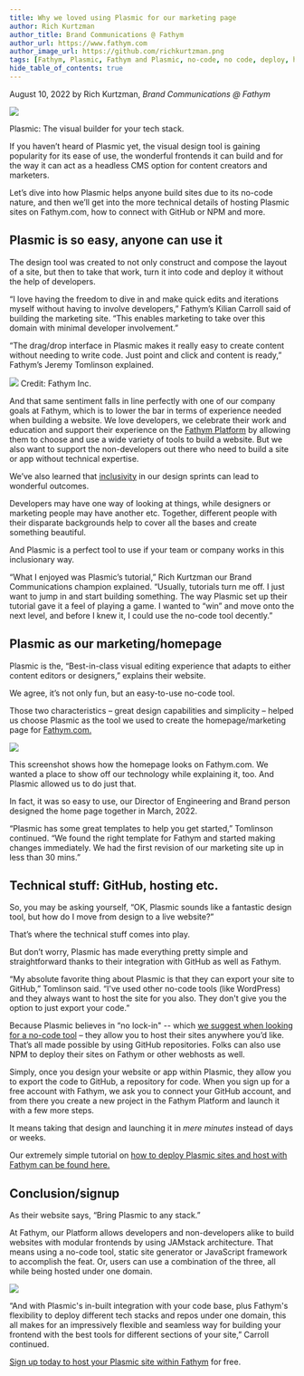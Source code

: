 ```yaml
---
title: Why we loved using Plasmic for our marketing page
author: Rich Kurtzman
author_title: Brand Communications @ Fathym
author_url: https://www.fathym.com
author_image_url: https://github.com/richkurtzman.png
tags: [Fathym, Plasmic, Fathym and Plasmic, no-code, no code, deploy, host]
hide_table_of_contents: true
---
```


August 10, 2022 by Rich Kurtzman, _Brand Communications @ Fathym_

![](https://www.fathym.com/img/plasmiclogo2.png)

Plasmic: The visual builder for your tech stack. 

If you haven’t heard of Plasmic yet, the visual design tool is gaining popularity for its ease of use, the wonderful frontends it can build and for the way it can act as a headless CMS option for content creators and marketers. 

Let’s dive into how Plasmic helps anyone build sites due to its no-code nature, and then we’ll get into the more technical details of hosting Plasmic sites on Fathym.com, how to connect with GitHub or NPM and more.  

## Plasmic is so easy, anyone can use it 

The design tool was created to not only construct and compose the layout of a site, but then to take that work, turn it into code and deploy it without the help of developers.  

“I love having the freedom to dive in and make quick edits and iterations myself without having to involve developers,” Fathym’s Kilian Carroll said of building the marketing site. “This enables marketing to take over this domain with minimal developer involvement.” 

“The drag/drop interface in Plasmic makes it really easy to create content without needing to write code. Just point and click and content is ready,” Fathym’s Jeremy Tomlinson explained. 

![](https://www.fathym.com/img/plamictofathym.png)
Credit: Fathym Inc. 

And that same sentiment falls in line perfectly with one of our company goals at Fathym, which is to lower the bar in terms of experience needed when building a website. We love developers, we celebrate their work and education and support their experience on the [Fathym Platform](https://www.fathym.com/dashboard) by allowing them to choose and use a wide variety of tools to build a website. But we also want to support the non-developers out there who need to build a site or app without technical expertise.  

We’ve also learned that [inclusivity](https://www.fathym.com/blog/articles/2022/may/2022-05-02-core-values-inclusivity-introduction) in our design sprints can lead to wonderful outcomes. 

Developers may have one way of looking at things, while designers or marketing people may have another etc. Together, different people with their disparate backgrounds help to cover all the bases and create something beautiful.  

And Plasmic is a perfect tool to use if your team or company works in this inclusionary way.  

“What I enjoyed was Plasmic’s tutorial,” Rich Kurtzman our Brand Communications champion explained. “Usually, tutorials turn me off. I just want to jump in and start building something. The way Plasmic set up their tutorial gave it a feel of playing a game. I wanted to “win” and move onto the next level, and before I knew it, I could use the no-code tool decently.” 

## Plasmic as our marketing/homepage  

Plasmic is the, “Best-in-class visual editing experience that adapts to either content editors or designers,” explains their website. 

We agree, it’s not only fun, but an easy-to-use no-code tool.  

Those two characteristics – great design capabilities and simplicity – helped us choose Plasmic as the tool we used to create the homepage/marketing page for [Fathym.com.](https://www.fathym.com/) 

![](https://www.fathym.com/img/fathymhome2.png)

This screenshot shows how the homepage looks on Fathym.com. We wanted a place to show off our technology while explaining it, too. And Plasmic allowed us to do just that. 

In fact, it was so easy to use, our Director of Engineering and Brand person designed the home page together in March, 2022.  

“Plasmic has some great templates to help you get started,” Tomlinson continued. “We found the right template for Fathym and started making changes immediately. We had the first revision of our marketing site up in less than 30 mins.” 
## Technical stuff: GitHub, hosting etc. 

So, you may be asking yourself, “OK, Plasmic sounds like a fantastic design tool, but how do I move from design to a live website?” 

That’s where the technical stuff comes into play.  

But don’t worry, Plasmic has made everything pretty simple and straightforward thanks to their integration with GitHub as well as Fathym.  

“My absolute favorite thing about Plasmic is that they can export your site to GitHub,” Tomlinson said. “I've used other no-code tools (like WordPress) and they always want to host the site for you also. They don't give you the option to just export your code.” 

Because Plasmic believes in “no lock-in" -- which [we suggest when looking for a no-code tool](https://www.fathym.com/blog/articles/2022/july/2022-07-11-use-no-code-tools-with-hosting-flexibility) – they allow you to host their sites anywhere you’d like. That’s all made possible by using GitHub repositories. Folks can also use NPM to deploy their sites on Fathym or other webhosts as well.  

Simply, once you design your website or app within Plasmic, they allow you to export the code to GitHub, a repository for code. When you sign up for a free account with Fathym, we ask you to connect your GitHub account, and from there you create a new project in the Fathym Platform and launch it with a few more steps.  

It means taking that design and launching it in *mere minutes* instead of days or weeks.  

Our extremely simple tutorial on [how to deploy Plasmic sites and host with Fathym can be found here.](https://www.fathym.com/docs/guides/deploying/site-builders/plasmic-sites) 

## Conclusion/signup  

As their website says, “Bring Plasmic to any stack.” 

At Fathym, our Platform allows developers and non-developers alike to build websites with modular frontends by using JAMstack architecture. That means using a no-code tool, static site generator or JavaScript framework to accomplish the feat. Or, users can use a combination of the three, all while being hosted under one domain.  

![](https://www.fathym.com/img/newmfetree.png)

“And with Plasmic's in-built integration with your code base, plus Fathym's flexibility to deploy different tech stacks and repos under one domain, this all makes for an impressively flexible and seamless way for building your frontend with the best tools for different sections of your site,” Carroll continued. 

[Sign up today to host your Plasmic site within Fathym](https://www.fathym.com/dashboard) for free. 